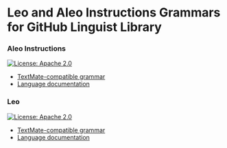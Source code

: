 # Leo and Aleo Instructions Grammars for GitHub Linguist Library

### Aleo Instructions
[![License: Apache 2.0](https://img.shields.io/badge/License-Apache%202.0-red.svg)](./LICENSE)
- [TextMate-compatible grammar](https://github.com/AleoHQ/linguist-grammars/tree/master/aleo-instructions)
- [Language documentation](https://developer.aleo.org/aleo/language)

### Leo
[![License: Apache 2.0](https://img.shields.io/badge/License-Apache%202.0-red.svg)](./LICENSE)
- [TextMate-compatible grammar](https://github.com/AleoHQ/linguist-grammars/tree/master/leo)
- [Language documentation](https://developer.aleo.org/leo/language#layout-of-a-leo-program)
